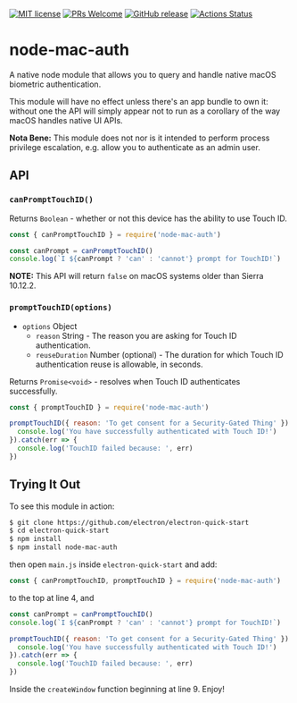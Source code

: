 [![MIT license](https://img.shields.io/badge/License-MIT-blue.svg)](https://lbesson.mit-license.org/)
 [![PRs Welcome](https://img.shields.io/badge/PRs-welcome-brightgreen.svg?style=flat-square)](http://makeapullrequest.com) [![GitHub release](https://img.shields.io/github/release/codebytere/node-mac-auth.svg)](https://GitHub.com/codebytere/node-mac-auth/releases/) [![Actions Status](https://github.com/codebytere/node-mac-auth/workflows/Test/badge.svg)](https://github.com/codebytere/node-mac-auth/actions)

# node-mac-auth

A native node module that allows you to query and handle native macOS biometric authentication. 

This module will have no effect unless there's an app bundle to own it: without one the API will simply appear not to run as a corollary of the way macOS handles native UI APIs.

**Nota Bene:** This module does not nor is it intended to perform process privilege escalation, e.g. allow you to authenticate as an admin user.

## API

### `canPromptTouchID()`

Returns `Boolean` - whether or not this device has the ability to use Touch ID.

```js
const { canPromptTouchID } = require('node-mac-auth')

const canPrompt = canPromptTouchID()
console.log(`I ${canPrompt ? 'can' : 'cannot'} prompt for TouchID!`)
```

**NOTE:** This API will return `false` on macOS systems older than Sierra 10.12.2.

### `promptTouchID(options)`

* `options` Object
  * `reason` String - The reason you are asking for Touch ID authentication.
  * `reuseDuration` Number (optional) - The duration for which Touch ID authentication reuse is allowable, in seconds.

Returns `Promise<void>` - resolves when Touch ID authenticates successfully.

```js
const { promptTouchID } = require('node-mac-auth')

promptTouchID({ reason: 'To get consent for a Security-Gated Thing' }).then(() => {
  console.log('You have successfully authenticated with Touch ID!')
}).catch(err => {
  console.log('TouchID failed because: ', err)
})
```

## Trying It Out

To see this module in action:

```sh
$ git clone https://github.com/electron/electron-quick-start
$ cd electron-quick-start
$ npm install
$ npm install node-mac-auth
```

then open `main.js` inside `electron-quick-start` and add:

```js
const { canPromptTouchID, promptTouchID } = require('node-mac-auth')
```

to the top at line 4, and 

```js
const canPrompt = canPromptTouchID()
console.log(`I ${canPrompt ? 'can' : 'cannot'} prompt for TouchID!`)

promptTouchID({ reason: 'To get consent for a Security-Gated Thing' }).then(() => {
  console.log('You have successfully authenticated with Touch ID!')
}).catch(err => {
  console.log('TouchID failed because: ', err)
})
```

Inside the `createWindow` function beginning at line 9. Enjoy!
